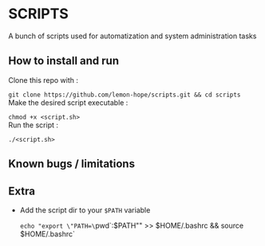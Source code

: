 # SCRIPTS

A bunch of scripts used for automatization and system administration tasks  

## How to install and run
Clone this repo with :  

`git clone https://github.com/lemon-hope/scripts.git && cd scripts`  
Make the desired script executable :  
 
`chmod +x <script.sh>`  
Run the script :  

`./<script.sh>`

## Known bugs / limitations  
## Extra  
 
- Add the script dir to your `$PATH` variable  
 
  `echo "export \"PATH=\`pwd\`:$PATH\"" >> $HOME/.bashrc && source $HOME/.bashrc`


